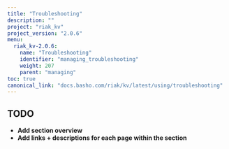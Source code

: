 ```yaml
---
title: "Troubleshooting"
description: ""
project: "riak_kv"
project_version: "2.0.6"
menu:
  riak_kv-2.0.6:
    name: "Troubleshooting"
    identifier: "managing_troubleshooting"
    weight: 207
    parent: "managing"
toc: true
canonical_link: "docs.basho.com/riak/kv/latest/using/troubleshooting"
---
```


## TODO

- **Add section overview**
- **Add links + descriptions for each page within the section**
